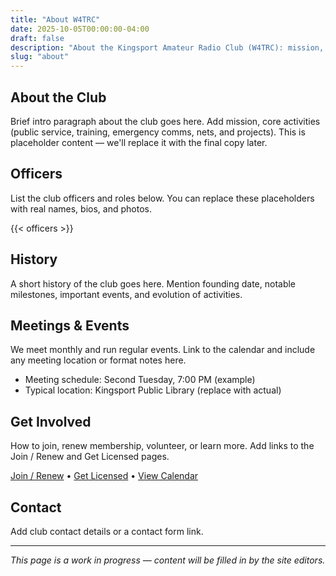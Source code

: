```yaml
---
title: "About W4TRC"
date: 2025-10-05T00:00:00-04:00
draft: false
description: "About the Kingsport Amateur Radio Club (W4TRC): mission, officers, history, and how to get involved."
slug: "about"
---
```


<!-- Hero is rendered by the site-level layout via partial 'hero.html' -->

## About the Club

Brief intro paragraph about the club goes here. Add mission, core activities (public service, training, emergency comms, nets, and projects). This is placeholder content — we'll replace it with the final copy later.

## Officers

List the club officers and roles below. You can replace these placeholders with real names, bios, and photos.

{{< officers >}}

## History

A short history of the club goes here. Mention founding date, notable milestones, important events, and evolution of activities.

## Meetings & Events

We meet monthly and run regular events. Link to the calendar and include any meeting location or format notes here.

- Meeting schedule: Second Tuesday, 7:00 PM (example)
- Typical location: Kingsport Public Library (replace with actual)

## Get Involved

How to join, renew membership, volunteer, or learn more. Add links to the Join / Renew and Get Licensed pages.

[Join / Renew](/join/) • [Get Licensed](/license/) • [View Calendar](/calendar/)

## Contact

Add club contact details or a contact form link.

---

_This page is a work in progress — content will be filled in by the site editors._
